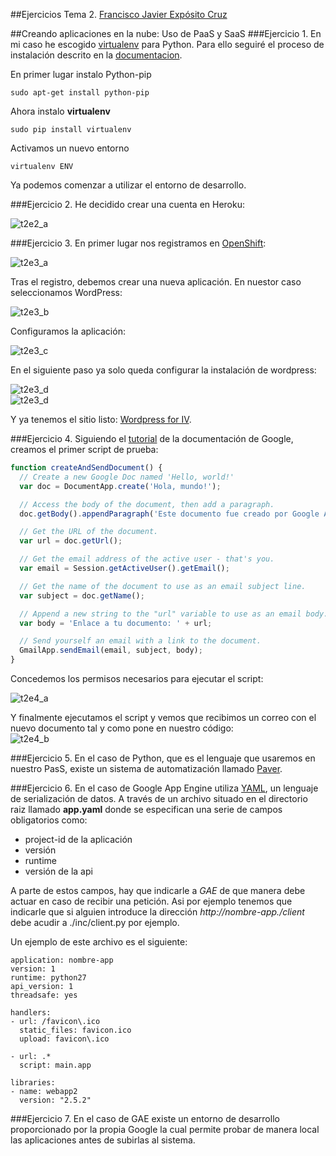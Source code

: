 ##Ejercicios Tema 2. [Francisco Javier Expósito Cruz](http://github.com/franexposito)

##Creando aplicaciones en la nube: Uso de PaaS y SaaS
###Ejercicio 1.
En mi caso he escogido [virtualenv](https://virtualenv.pypa.io/en/latest/virtualenv.html) para Python. Para ello seguiré el proceso de instalación descrito en la [documentacion](https://virtualenv.pypa.io/en/latest/virtualenv.html#installation).  

En primer lugar instalo Python-pip

	sudo apt-get install python-pip  

Ahora instalo **virtualenv**  

	sudo pip install virtualenv  

Activamos un nuevo entorno

	virtualenv ENV  

Ya podemos comenzar a utilizar el entorno de desarrollo.

###Ejercicio 2.
He decidido crear una cuenta en Heroku:  

![t2e2_a](imagenes/t2e2_a.png)  

###Ejercicio 3.
En primer lugar nos registramos en [OpenShift](https://www.openshift.com/):  

![t2e3_a](imagenes/t2e3_a.png)

Tras el registro, debemos crear una nueva aplicación. En nuestor caso seleccionamos WordPress:  

![t2e3_b](imagenes/t2e3_b.png)

Configuramos la aplicación:  

![t2e3_c](imagenes/t2e3_c.png)

En el siguiente paso ya solo queda configurar la instalación de wordpress:  

![t2e3_d](imagenes/t2e3_d.png)  
![t2e3_d](imagenes/t2e3_d.png)  

Y ya tenemos el sitio listo: [Wordpress for IV](https://wp-franexpiv.rhcloud.com/).

###Ejercicio 4.
Siguiendo el [tutorial](https://developers.google.com/apps-script/overview) de la documentación de Google, creamos el primer script de prueba:  

```javascript
function createAndSendDocument() {
  // Create a new Google Doc named 'Hello, world!'
  var doc = DocumentApp.create('Hola, mundo!');

  // Access the body of the document, then add a paragraph.
  doc.getBody().appendParagraph('Este documento fue creado por Google Apps Script.');

  // Get the URL of the document.
  var url = doc.getUrl();

  // Get the email address of the active user - that's you.
  var email = Session.getActiveUser().getEmail();

  // Get the name of the document to use as an email subject line.
  var subject = doc.getName();

  // Append a new string to the "url" variable to use as an email body.
  var body = 'Enlace a tu documento: ' + url;

  // Send yourself an email with a link to the document.
  GmailApp.sendEmail(email, subject, body);
}
```

Concedemos los permisos necesarios para ejecutar el script:  

![t2e4_a](imagenes/t2e4_a.png)

Y finalmente ejecutamos el script y vemos que recibimos un correo con el nuevo documento tal y como pone en nuestro código:  
![t2e4_b](imagenes/t2e4_b.png)

###Ejercicio 5.
En el caso de Python, que es el lenguaje que usaremos en nuestro PasS, existe un sistema de automatización llamado [Paver](http://paver.github.io/paver/).

###Ejercicio 6.
En el caso de Google App Engine utiliza [YAML](http://es.wikipedia.org/wiki/YAML), un lenguaje de serialización de datos. A través de un archivo situado en el directorio raiz llamado **app.yaml** donde se especifican una serie de campos obligatorios como:  

* project-id de la aplicación  
* versión  
* runtime  
* versión de la api  

A parte de estos campos, hay que indicarle a *GAE* de que manera debe actuar en caso de recibir una petición. Asi por ejemplo tenemos que indicarle que si alguien introduce la dirección *http://nombre-app./client* debe acudir a ./inc/client.py por ejemplo.  

Un ejemplo de este archivo es el siguiente:

```
application: nombre-app
version: 1
runtime: python27
api_version: 1
threadsafe: yes

handlers:
- url: /favicon\.ico
  static_files: favicon.ico
  upload: favicon\.ico

- url: .*
  script: main.app

libraries:
- name: webapp2
  version: "2.5.2"
```

###Ejercicio 7.
En el caso de GAE existe un entorno de desarrollo proporcionado por la propia Google la cual permite probar de manera local las aplicaciones antes de subirlas al sistema.  
